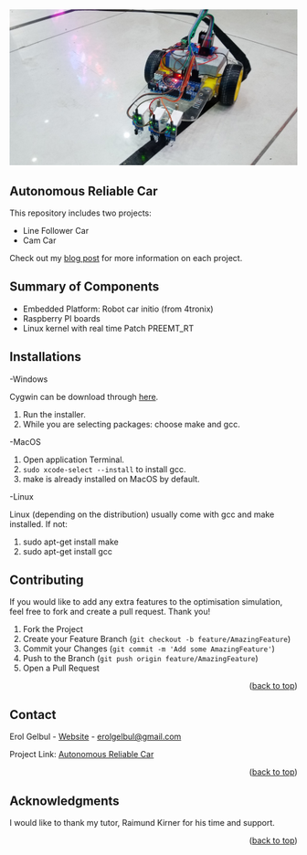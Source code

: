 <div id="top"></div>

<div style="text-align:center"><img src="images/main_cover.png" /></div>

<!-- ABOUT THE PROJECT -->
## Autonomous Reliable Car
This repository includes two projects:
* Line Follower Car
* Cam Car

Check out my [blog post](https://erolgelbul.com/project-blog/autonomous-car) for more information on each project.

## Summary of Components

* Embedded Platform: Robot car initio (from 4tronix)
* Raspberry PI boards
* Linux kernel with real time Patch PREEMT_RT


<!-- INSTALL -->
## Installations

-Windows

Cygwin can be download through [here](https://cygwin.com/install.html).

1. Run the installer.
2. While you are selecting packages: choose make and gcc.


-MacOS

1. Open application Terminal.
2. `sudo xcode-select --install` to install gcc.
3. make is already installed on MacOS by default.

-Linux

Linux (depending on the distribution) usually come with gcc and make installed. If not:


1. sudo apt-get install make
2. sudo apt-get install gcc


<!-- CONTRIBUTING -->
## Contributing

If you would like to add any extra features to the optimisation simulation, feel free to fork and create a pull request. Thank you!

1. Fork the Project
2. Create your Feature Branch (`git checkout -b feature/AmazingFeature`)
3. Commit your Changes (`git commit -m 'Add some AmazingFeature'`)
4. Push to the Branch (`git push origin feature/AmazingFeature`)
5. Open a Pull Request

<p align="right">(<a href="#top">back to top</a>)</p>




<!-- CONTACT -->
## Contact

Erol Gelbul - [Website](http://www.erolgelbul.com) - erolgelbul@gmail.com

Project Link: [Autonomous Reliable  Car](https://github.com/ErolGelbul/autonomous_reliable_car)

<p align="right">(<a href="#top">back to top</a>)</p>



<!-- ACKNOWLEDGMENTS -->
## Acknowledgments

I would like to thank my tutor, Raimund Kirner for his time and support.

<p align="right">(<a href="#top">back to top</a>)</p>
